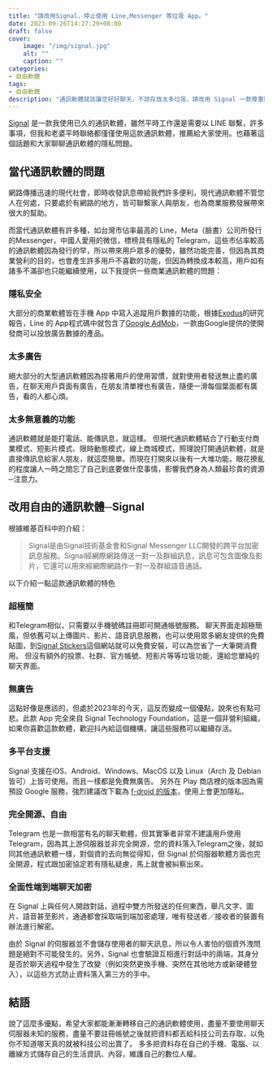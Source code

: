 ```yaml
---
title: "請改用Signal，停止使用 Line,Messenger 等垃圾 App。"
date: 2023-09-26T14:27:29+08:00
draft: false
cover:
    image: "/img/signal.jpg"
    alt: ""
    caption: ""
categories: 
- 自由軟體
tags: 
- 自由軟體
description: "通訊軟體就該讓您好好聊天，不該存放太多垃圾，請改用 Signal 一款尊重隱私的自由通訊軟體。"
---
```

[Signal](https://www.signal.org/) 是一款我使用已久的通訊軟體，雖然平時工作還是需要以 LINE 聯繫，許多事項，但我和老婆平時聯絡都僅僅使用這款通訊軟體，推薦給大家使用。也藉著這個話題和大家聊聊通訊軟體的隱私問題。

## 當代通訊軟體的問題

網路傳播迅速的現代社會，即時收發訊息帶給我們許多便利，現代通訊軟體不管您人在何處，只要處於有網路的地方，皆可聯繫家人與朋友，也為商業服務發展帶來很大的幫助。

而當代通訊軟體有許多種，如台灣市佔率最高的 Line，Meta（臉書）公司所發行的Messenger，中國人愛用的微信，標榜具有隱私的 Telegram，這些市佔率較高的通訊軟體因為發行的早，所以帶來用戶眾多的優勢，雖然功能完善，但因為其商業營利的目的，也會產生許多用戶不喜歡的功能，但因為轉換成本較高，用戶如有諸多不滿卻也只能繼續使用，以下我提供一些商業通訊軟體的問題：

### 隱私安全

大部分的商業軟體皆在手機 App 中寫入追蹤用戶數據的功能，根據[Exodus](https://reports.exodus-privacy.eu.org/en/reports/jp.naver.line.android/latest/)的研究報告，Line 的 App程式碼中就包含了[Google AdMob](https://admob.google.com/intl/zh-TW/home/resources/what-is-admob/)，一款由Google提供的使開發商可以投放廣告數據的產品。

### 太多廣告

絕大部分的大型通訊軟體因為捏著用戶的使用習慣，就對使用者發送無止盡的廣告，在聊天用戶頁面有廣告，在朋友清單裡也有廣告，隨便一滑每個葉面都有廣告，看的人都心煩。

### 太多無意義的功能

通訊軟體就是能打電話、能傳訊息，就這樣。
但現代通訊軟體結合了行動支付商業模式、短影片模式、限時動態模式，線上商城模式，照理說打開通訊軟體，就是直接傳訊息給家人朋友，就這麼簡單。而現在打開來以後有一大堆功能，眼花撩亂的程度讓人一時之間忘了自己到底要做什麼事情，影響我們身為人類最珍貴的資源─注意力。

## 改用自由的通訊軟體─Signal
根據維基百科中的介紹：
> Signal是由Signal技術基金會和Signal Messenger LLC開發的跨平台加密訊息服務。Signal經網際網路傳送一對一及群組訊息，訊息可包含圖像及影片，它還可以用來經網際網路作一對一及群組語音通話。
>
以下介紹一點這款通訊軟體的特色

### 超極簡
和Telegram相似，只需要以手機號碼註冊即可開通帳號服務。
聊天界面走超極簡風，但依舊可以上傳圖片、影片、語音訊息服務，也可以使用眾多網友提供的免費貼圖，到[Signal Stickers](https://signalstickers.com/)這個網站就可以免費安裝，可以為您省了一大筆開消費用。
但沒有額外的投票、社群、官方帳號、短影片等等垃圾功能，還給您單純的聊天界面。

### 無廣告
這點好像是應該的，但處於2023年的今天，這反而變成一個優點，說來也有點可悲。此款 App 完全來自 Signal Technology Foundation，這是一個非營利組織，如果你喜歡這款軟體，歡迎抖內給這個機構，讓這些服務可以繼續存活。

### 多平台支援
Signal 支援在iOS、Android、Windows、MacOS 以及 Linux（Arch 及 Debian 皆可）上皆可使用。而且一樣都是免費無廣告。
另外在 Play 商店裡的版本因為需預設 Google 服務，強烈建議改下載為 [f-droid 的版本](https://forum.f-droid.org/t/signal-on-f-droid/13742)，使用上會更加隱私。

### 完全開源、自由
Telegram 也是一款相當有名的聊天軟體，但其實筆者非常不建議用戶使用 Telegram，因為其上游伺服器並非完全開源，您的資料落入Telegram之後，就如同其他通訊軟體一樣，對個資的去向無從得知，但 Signal 於伺服器軟體方面也完全開源，程式跟加密協定若有隱私疑慮，馬上就會被糾察出來。

### 全面性端到端聊天加密
在 Signal 上與任何人開啟對話，過程中雙方所發送的任何東西，舉凡文字、圖片、語音甚至影片，通通都會採取端到端加密處理，唯有發送者／接收者的裝置有辦法進行解密。

由於 Signal 的伺服器並不會儲存使用者的聊天訊息，所以令人害怕的個資外洩問題是絕對不可能發生的。另外，Signal 也會驗證互相進行對話中的兩端，其身分是否於聊天過程中發生了改變（例如突然更換手機、突然在其他地方或新硬體登入），以這些方式防止資料落入第三方的手中。

## 結語
說了這麼多優點，希望大家都能漸漸轉移自己的通訊軟體使用，盡量不要使用聊天伺服器未知的服務，盡量不要註冊帳號之後就把資料都丟給科技公司去存取，以免你不知道哪天真的就被科技公司出賣了。
多多把資料存在自己的手機、電腦、以離線方式儲存自己的生活資訊、內容，維護自己的數位人權。
